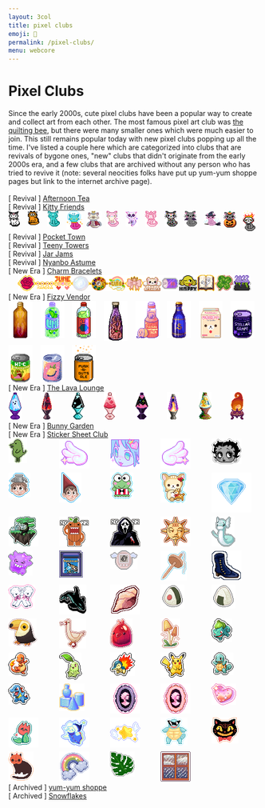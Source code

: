 ```yaml
---
layout: 3col
title: pixel clubs
emoji: 🎨
permalink: /pixel-clubs/
menu: webcore
---
```


<h1>Pixel Clubs</h1>
Since the early 2000s, cute pixel clubs have been a popular way to create and collect art from each other. The most famous pixel art club was <a href="/quilt/">the quilting bee</a>, but there were many smaller ones which were much easier to join. This still remains popular today with new pixel clubs popping up all the time. I've listed a couple here which are categorized into clubs that are revivals of bygone ones, "new" clubs that didn't originate from the early 2000s era, and a few clubs that are archived without any person who has tried to revive it (note: several neocities folks have put up yum-yum shoppe pages but link to the internet archive page).
<br>
<br>
[ Revival ] <a href="/afternoontea/">Afternoon Tea</a>
<br>
[ Revival ] <a target="_blank" href="https://divergentrays.com/kitty">Kitty Friends</a>
<br>
<div class="imgwall" style="display: grid; grid-template-columns: repeat( auto-fit, minmax(30px, 1fr) ); row-gap: 5px; column-gap: 5px;">
    <a href="/">
        <img src="/graphics/adoptables/kuromi-lostletters.png" title="Kuromi wishes you a Happy Halloween - made by Lost Letters">
    </a>
    <a target="_blank" href="https://solaria.neocities.org/">
        <img src="/graphics/toy/kitty-sol-garf.gif" title="made by Solaria">
    </a>
    <a target="_blank" href="https://paintkiller.neocities.org/">
        <img src="/graphics/toy/kitty-Paintkiller.png" title="made by Paintkiller">
    </a>
    <a target="_blank" href="https://thegardenofmadeline.neocities.org/">
        <img src="/graphics/toy/kitty_spacekitty-madeline.gif" title="made by Madeline">
    </a>
    <a target="_blank" href="https://dollarchive.neocities.org/guilds">
        <img src="/graphics/toy/kitty-dollarchive.png" title="made by doll archive">
    </a>
    <a target="_blank" href="https://qrunchysnaq.neocities.org/">
        <img src="/graphics/toy/kitty-qrunchy.gif" title="Merle - made by qrunchy">
    </a>
    <a target="_blank" href="https://hillhouse.neocities.org/pixels#kitty">
        <img src="/graphics/toy/kitty-hillhouse.gif" title="made by rosemary">
    </a>
    <a target="_blank" href="https://strawbebby228.neocities.org/">
        <img src="/graphics/toy/kitty-strawbebby.gif" title="made by strawbebby">
    </a>
    <a target="_blank" href="https://artwork.neocities.org/">
        <img src="/graphics/toy/kitty-artwork_artwork-neocities-org_2.gif" alt="rainbow skeleton kitty" title="Muertos Kitty by artwork">
    </a>
    <a target="_blank" href="https://artwork.neocities.org/">
        <img src="/graphics/toy/artwork_kitty-vampire.gif" alt="Vampire Kitty with bat wings and fangs" title="Vampire Kitty by artwork">
    </a>
    <a target="_blank" href="https://artwork.neocities.org/">
        <img src="/graphics/toy/artwork_witch-kitty.gif" alt="purple witch kitty on a broomstick" title="Witch Kitty by artwork">
    </a>
    <a target="_blank" href="https://artwork.neocities.org/">
        <img loading="lazy" src="/graphics/toy/artwork_jack-o-lantern-kitty.gif" alt="Pumpkin Kitty" title="Pumpkin Kitty by artwork">
    </a>
    <a target="_blank" href="https://paintkiller.neocities.org/new/halloween2023/">
        <img src="/graphics/toy/paintkiller_flaming-skull-kitty.png" alt="Flaming Skull Kitty" title="Flaming Skull Kitty by PAINTKILLER">
    </a>
</div>
[ Revival ] <a target="_blank" href="https://divergentrays.com/pocket">Pocket Town</a>
<br>
[ Revival ] <a target="_blank" href="https://keysklubhouse.com/teenytowers">Teeny Towers</a>
<br>
[ Revival ] <a target="_blank" href="https://blissnet.neocities.org/toybox/JJ">Jar Jams</a>
<br>
[ Revival ] <a target="_blank" href="https://blissnet.neocities.org/toybox/Nyanbo">Nyanbo Astume</a>
<br>
[ New Era ] <a target="_blank" href="https://charmbracelets.neocities.org/">Charm Bracelets</a>
<br>
<div class="imgwall" style="display: flex; align-items: center; justify-content: center;">
    <a href="/">
        <img src="/graphics/adoptables/rose-charm-lostletters.png" alt="a red rose encased in a gold outline to look like a charm for a charm bracelet" title="Rose charm by Lost Letters">
    </a>
    <a target="_blank" href="https://xandra.cc/charms">
        <img src="/graphics/toy/charm/xandra.png" alt="A charm of baubles with garnet inside and XANDRA hanging underneath">
    </a>
    <a target="_blank" href="https://layercake.neocities.org/">
        <img src="/graphics/toy/charm/june.gif" alt="a gold charm with the word JUNE in red font blinking in pink over a set of five circles and two hearts">
    </a>
    <a target="_blank" href="https://dogfish99.neocities.org/">
        <img src="/graphics/toy/charm/dogfish99.png" alt="a single large pearl">
    </a>
    <a target="_blank" href="https://solaria.neocities.org/pixel/">
        <img src="/graphics/toy/charm/solaria.png" alt="A round charm with rainbow gems encircling the center">
    </a>
    <a target="_blank" href="https://piranhebula.neocities.org/">
        <img src="/graphics/toy/charm/piranebula-charm-g.gif" alt="a shiny rainbow that reads Pira">
    </a>
    <a target="_blank" href="https://sanguineroyal.com/index/cliques">
        <img src="/graphics/toy/charm/krish.gif" alt="A shiny pink bow with a crown on top">
    </a>
    <a target="_blank" href="https://artwork.neocities.org/cliques">
        <img src="/graphics/toy/charm/artwork.gif" alt="A blinking adorable teddybear with the name 'artwork' underneath">
    </a>
    <a target="_blank" href="https://fizzsea.neocities.org/extra/collection">
        <img src="/graphics/toy/charm/fizzsea2.png" alt="A purple fizzy soda can on its side">
    </a>
    <a target="_blank" href="https://awhe.neocities.org/charms">
        <img src="/graphics/toy/charm/awhe2.gif" alt="A smiley face charm that's winking, giving a double peace sign, and has their tongue out, underneath it is the word HAPPY">
    </a>
    <a target="_blank" href="https://crow-queen.neocities.org/">
        <img src="/graphics/toy/charm/crow-queen_crow-queen-neocities-org_2.gif" alt="Haunted Book Charm by Crow Queen">
    </a>
    <a target="_blank" href="https://solaria.neocities.org/pixel/">
        <img src="/graphics/toy/charm/solaria_solaria-neocities-orgpixel_2.gif" alt="Clover Charm by Solaria">
    </a>
    <a target="_blank" href="https://charmbracelets.neocities.org/">
        <img src="/graphics/toy/charm/halloween23.png" alt="a black caludron filled with green goo bubbling out and the numbers 2023 in purple font" title="Halloween 2023 charm by xandra">
    </a>
</div>
[ New Era ] <a target="_blank" href="https://fizzsea.neocities.org/extra/fizzyvendor">Fizzy Vendor</a>
<br>
<div class="imgwall" style="display: grid; grid-template-columns: repeat( auto-fit, minmax(55px, 1fr) ); row-gap: 5px; column-gap: 5px;">
    <a href="/">
        <img src="/graphics/adoptables/campfire_lostletters.png" title="Enjoy the bottled warmth of a crackling campfire on a brisk fall night - by Lost Letters">
    </a>
    <a target="_blank" href="https://cloudcover.neocities.org/">
        <img src="/graphics/toy/drink-lime.png" title="Tastes like fresh berries, limes, and summer - By cloudcover" alt="A plastic bottle filled with green liquid, limes, and berries. The lavender label reads 'lime' in all capitalized blue letters">
    </a>
    <a target="_blank" href="https://spiders.neocities.org/">
        <img src="/graphics/toy/drink-spiders.png" title="Tastes buggy - By spiders" alt="A clear plastic bottle with a red label and cap. The label has a blue beetle with a pink head on it. The drink inside is green.">
    </a>
    <a target="_blank" href="https://antikrist.lol/">
        <img src="/graphics/toy/drink-antikrist.png" title="it tastes salty. and a little sandy. is don't drink the salt water - By antikrist" alt="A glass bottle with purple liquid and a one-eyed tentacle creature inside">
    </a>
    <a target="_blank" href="https://fizzsea.neocities.org/">
        <img src="/graphics/toy/drink-fizzy.png" title="Lemonade but pink! - By fizzsea" alt="a ramune bottle with a small figurine of a slice lemon sitting next to it, it has pink lemonade inside. The label is pink with yellow text on it. The bead is shaped like a citrus slice">
    </a>
    <a target="_blank" href="https://solaria.neocities.org/">
        <img src="/graphics/toy/drink-solaria.png" title="Centries old. Its ... Blue. Drink it? - By solaria" alt="A blue glass bottle with golden line accents and cap. The label is a golden S.">
    </a>
    <a target="_blank" href="https://artwork.neocities.org/cliques">
        <img src="/graphics/toy/drink-artwork.png" title="By artwork" alt="a milk carton of Korilakkuma with text reading strawberry o'lait in Japanese">
    </a>
    <a target="_blank" href="https://starbage.neocities.org/">
        <img src="/graphics/toy/drink-starbage.gif" title="By starbage" alt="a looping gif of a purple tinted can with a dark purple label with stars. white text reads 'stellar grape' in all caps. A shine gleams across the can">
    </a>
    <a target="_blank" href="https://butt0n-z.neocities.org/">
        <img src="/graphics/toy/drink-buttonz.png" title="A Nostalgic Citrus drink for youe ghostly pals! - By butt0n-z" alt="A grey soda can with a gradient label going from green to orange. It has a green ghost on it, smiling with raised arms. Text on it reads Hi-C Ectocooler">
    </a>
    <a target="_blank" href="https://bloopywoopy.neocities.org/cool-stuff/collections">
        <img src="/graphics/toy/drink-bloopywoopy.png" title="lemon flavoured soda - By bloopywoopy" alt="a pink can with a lemon logo">
    </a>
    <a target="_blank" href="https://paintkiller.neocities.org/new/halloween2023/">
        <img src="/graphics/toy/paintkiller_paintkiller-neocities-orgnewhalloween2023_pumpkin-guts.gif" alt="orange canned soda with the label punk-n-guts ale in black font" title="Punk -N- Guts Ale by PAINTKILLER">
    </a>
</div>
[ New Era ] <a target="_blank" href="https://lavalounge.neocities.org/">The Lava Lounge</a>
<br>
<div class="imgwall" style="display: grid; grid-template-columns: repeat( auto-fit, minmax(30px, 1fr) ); row-gap: 5px; column-gap: 5px;">
    <a href="/">
        <img src="/graphics/adoptables/ghost-lamp-lostletters.png" title="Lost Letters" alt="a little ghost bobs within a purple lava lamp">
    </a>
    <a target="_blank" href="https://solaria.neocities.org/pixel/">
        <img src="/graphics/toy/solaria_lamp.png" alt="Red-Black Lava Lamp" title="Red-Black Lava Lamp by Solaria">
    </a>
    <a target="_blank" href="https://paintkiller.neocities.org/">
        <img src="/graphics/toy/paintkillerlavalamp2.gif" title="PAINTKILLER" alt="a blue lava lamp with swirling blue liquid inside">
    </a>
    <a target="_blank" href="https://humanfinny.neocities.org/">
        <img src="/graphics/toy/Finny-lamp.png" title="Finny" alt="a pink lava lamp with a red floating heart bobbing vertically inside">
    </a>
    <a target="_blank" href="https://artwork.neocities.org/">
        <img src="/graphics/toy/lavalampartwork.gif" title="Artwork" alt="a purple lava lamp with sparkling pink ooze bubbling rapidly">
    </a>
    <a target="_blank" href="https://solaria.neocities.org/">
        <img src="/graphics/toy/solaria-lamp2.gif" title="Solaria" alt="a silver lava lamp with glowing, bubbling orange goo">
    </a>
    <a target="_blank" href="https://mossforestdollz.neocities.org/">
        <img src="/graphics/toy/nemo-lava.gif" title="Nemo" alt="an earthen lava lamp with bubbling orange goo">
    </a>
    <a target="_blank" href="https://dollarchive.neocities.org/">
        <img src="/graphics/toy/dollarchive-lamp.gif" title="doll archive" alt="orange goo jumps in circles within a flame shaped lava lamp">
    </a>
</div>
[ New Era ] <a target="_blank" href="https://solaria.neocities.org/pixel/bunnygarden/bunnygarden">Bunny Garden</a>
<br>
[ New Era ] <a target="_blank" href="https://stickersheetclub.neocities.org/">Sticker Sheet Club</a>
<br>
<div class="imgwall" style="display: grid; grid-template-columns: repeat( auto-fit, minmax(90px, 1fr) ); row-gap: 5px; column-gap: 5px;">
    <a href="/">
        <img src="/graphics/adoptables/dino-lostletters.png" alt="a green, egg-shaped dinosaur costume with a tail" title="green dino costume sticker by Lost Letters">
    </a>
    <a target="_blank" href="https://www.cinni.net/">
        <img src="/graphics/toy/stickersheet/wing_l_cinni.png" alt="a left puffy wing">
    </a>
    <a target="_blank" href="https://www.cinni.net/">
        <img src="/graphics/toy/stickersheet/miao_cinni.png" alt="an anime-style face sticking out their tongue, wearing a heart and star hair clip in their blue hair">
    </a>
    <a target="_blank" href="https://www.cinni.net/">
        <img src="/graphics/toy/stickersheet/wing_r_cinni.png" alt="a right puffy wing">
    </a>
    <a target="_blank" href="https://humanfinny.neocities.org/">
        <img src="/graphics/toy/stickersheet/artwork-betty.gif" alt="betty boop's head in monochrome">
    </a>
    <a target="_blank" href="https://artwork.neocities.org/">
        <img src="/graphics/toy/stickersheet/artwork-greg.gif" alt="the head of Greg from Over the Garden Wall" title="Greg Sticker by artwork">
    </a>
    <a target="_blank" href="https://artwork.neocities.org/">
        <img src="/graphics/toy/stickersheet/artwork-wirt.gif" alt="the head of Wirt from Over the Garden Wall" title="Wirt Sticker by artwork">
    </a>
    <a target="_blank" href="https://artwork.neocities.org/">
        <img src="/graphics/toy/stickersheet/artwork-keroppi.png" alt="Keroppi">
    </a>
    <a target="_blank" href="https://artwork.neocities.org/">
        <img src="/graphics/toy/stickersheet/artwork-sanrio.png" alt="a cream-colored bear dressed as a deer holding a deer toy">
    </a>
    <a target="_blank" href="https://ales-playground.neocities.org/">
        <img src="/graphics/toy/stickersheet/ales-playground-Diamond.gif" alt="a blue, bobbing diamond">
    </a>
    <a target="_blank" href="https://web.archive.org/web/20230604035955/https://skykristal.art/CoolStuff/Stickersheet/">
        <img src="/graphics/toy/stickersheet/skykristal-flyingislandsticker.png" alt="a floating island with a tree and a stone">
    </a>
    <a target="_blank" href="https://gloomlee.neocities.org/trickortreat.html">
        <img src="/graphics/toy/halloween2022/pumpkindomo2022sticker-gloomlee.gif" alt="pumpkin-colored domokun"/>
    </a>
    <a target="_blank" href="https://gloomlee.neocities.org/trickortreat.html">
        <img src="/graphics/toy/halloween2022/scream2022sticker-gloomlee.gif" alt="the scream holding a bloody knife"/>
    </a>
    <a target="_blank" href="https://mikaorangeart.neocities.org/">
        <img src="/graphics/toy/stickersheet/mikaorangeart-sun.png" alt="a sun with XIX labeled on it"/>
    </a>
    <a target="_blank" href="https://pastelhello.com/">
        <img src="/graphics/toy/stickersheet/pastelhello-dratini.gif" alt="dratini"/>
    </a>
    <a target="_blank" href="https://pastelhello.com/">
        <img src="/graphics/toy/stickersheet/pastelhello-gengar.gif" alt="gengar"/>
    </a>
    <a target="_blank" href="https://pastelhello.com/">
        <img src="/graphics/toy/stickersheet/pastelhello-pblue.gif" alt="Pokemon Blue Gameboy cartridge"/>
    </a>
    <a target="_blank" href="https://pastelhello.com/">
        <img src="/graphics/toy/stickersheet/pastelhello-tama.gif" alt="angelgotchi"/>
    </a>
    <a target="_blank" href="https://cyberneticdryad.neocities.org/">
        <img src="/graphics/toy/stickersheet/ssc-spindle.png" alt="a wooden drop spindle"/>
    </a>
    <a target="_blank" href="https://spacedandelion.neocities.org/">
        <img src="/graphics/toy/stickersheet/spacedandelion-shoesticker.png" alt="a vintage heeled shoe with lots of buttons up the side"/>
    </a>
    <a target="_blank" href="https://vampirevalentine.neocities.org/">
        <img src="/graphics/toy/stickersheet/lamb.png" alt="two lambs fused at the ribs, pointing away from each other"/>
    </a>
    <a target="_blank" href="https://antikrist.lol/">
        <img src="/graphics/toy/stickersheet/orca.gif" alt="orca whale"/>
    </a>
    <a target="_blank" href="https://pklucky.neocities.org/">
        <img src="/graphics/toy/stickersheet/conch-shell.png" alt="conch shell"/>
    </a>
    <a target="_blank" href="https://nostalgic.neocities.org/">
        <img src="/graphics/toy/stickersheet/onigiri_umeboshi.png" alt="a rice ball with pickled plum in the center"/>
    </a>
    <a target="_blank" href="https://nostalgic.neocities.org/">
        <img src="/graphics/toy/stickersheet/onigiri-nori.png" alt="a rice ball with seaweed"/>
    </a>
    <a target="_blank" href="https://wasongo.art/">
        <img src="/graphics/toy/stickersheet/wasongo_fat_toucan.png" alt="a fat toucan bird"/>
    </a>
    <a target="_blank" href="https://wasongo.art/">
        <img src="/graphics/toy/stickersheet/wasongo_goose.png" alt="a speaking goose"/>
    </a>
    <a target="_blank" href="https://wasongo.art/">
        <img src="/graphics/toy/stickersheet/wasongo_jellybird.gif" alt="a red jelly bird head"/>
    </a>
    <a target="_blank" href="https://wasongo.art/">
        <img src="/graphics/toy/stickersheet/wasongo_mushroom.png" alt="two orange capped mushrooms"/>
    </a>
    <a target="_blank" href="https://l-chan.neocities.org/">
        <img src="/graphics/toy/stickersheet/l-chan-bulbasaur-sticker.png" alt="bulbasaur"/>
    </a>
    <a target="_blank" href="https://l-chan.neocities.org/">
        <img src="/graphics/toy/stickersheet/l-chan-charmander-sticker.png" alt="charmander"/>
    </a>
    <a target="_blank" href="https://l-chan.neocities.org/">
        <img src="/graphics/toy/stickersheet/l-chan-chikorita-sticker.png" alt="chikorita"/>
    </a>
    <a target="_blank" href="https://l-chan.neocities.org/">
        <img src="/graphics/toy/stickersheet/l-chan-cyndaquil-sticker.png" alt="cyndaquil"/>
    </a>
    <a target="_blank" href="https://l-chan.neocities.org/">
        <img src="/graphics/toy/stickersheet/l-chan-pikachu-sticker.png" alt="pikachu"/>
    </a>
    <a target="_blank" href="https://l-chan.neocities.org/">
        <img src="/graphics/toy/stickersheet/l-chan-squirtle-sticker.png" alt="squirtle"/>
    </a>
    <a target="_blank" href="https://l-chan.neocities.org/">
        <img src="/graphics/toy/stickersheet/l-chan-totodile-sticker.png" alt="totodile"/>
    </a>
    <a target="_blank" href="https://cobyzaby.neocities.org/">
        <img src="/graphics/toy/stickersheet/cobyzaby-still-life.png" alt="a vase, box, funnel, and cylinder all in blue"/>
    </a>
    <a target="_blank" href="https://hillhouse.neocities.org/">
        <img src="/graphics/toy/stickersheet/hillhouse-cameo.gif" alt="a navy purple bordered cameo"/>
    </a>
    <a target="_blank" href="https://hillhouse.neocities.org/">
        <img src="/graphics/toy/stickersheet/hillhouse-cameo1.gif" alt="a pink bordered cameo"/>
    </a>
    <a target="_blank" href="https://hillhouse.neocities.org/">
        <img src="/graphics/toy/stickersheet/hillhouse-lesheart.png" alt="a lesbian pride flag with sparkles"/>
    </a>
    <a target="_blank" href="https://piranhebula.neocities.org/">
        <img src="/graphics/toy/stickersheet/piranhebula-flower.png" alt="a blushing tulip flower holding its cheek with a petal"/>
    </a>
    <a target="_blank" href="https://piranhebula.neocities.org/">
        <img src="/graphics/toy/stickersheet/piranhebula-kito.png" alt="a blue fairy"/>
    </a>
    <a target="_blank" href="https://piranhebula.neocities.org/">
        <img src="/graphics/toy/stickersheet/piranhebula-star.png" alt="a big yellow star surrounded by wings and tiny yellow stars"/>
    </a>
    <a target="_blank" href="https://thegardenofmadeline.neocities.org/">
        <img src="/graphics/toy/stickersheet/thegardenofmadeline-squirttlesquad.png" alt="squirttle wearing sunglasses"/>
    </a>
    <a target="_blank" href="https://thegardenofmadeline.neocities.org/">
        <img src="/graphics/toy/stickersheet/thegardenofmadeline_halloweencat.png" alt="a spooky grinning black cat"/>
    </a>
    <a target="_blank" href="https://thegardenofmadeline.neocities.org/">
        <img src="/graphics/toy/stickersheet/thegardenofmadeline_tama_cat.png" alt="a black cat wearing a pumpkin on their head"/>
    </a>
    <a target="_blank" href="https://bloopywoopy.neocities.org/">
        <img src="/graphics/toy/stickersheet/bloopywoopy-rainbow.png" alt="a sparkling rainbow that terminates in clouds"/>
    </a>
    <a target="_blank" href="https://jadefyre.neocities.org/">
        <img src="/graphics/toy/stickersheet/jadefyre_monstera_leaf.png" alt="monstera leaf"/>
    </a>
    <a target="_blank" href="https://www.thefrugalgamer.net/">
        <img src="/graphics/toy/stickersheet/thefrugalgamer_rainyDay.gif" alt="an animated rainy window"/>
    </a>
    <a target="_blank" href="">
        <img src="/graphics/toy/stickersheet" alt=""/>
    </a>
</div>
[ Archived ] <a target="_blank" href="https://web.archive.org/web/20030608043805/http://www.letsbefriends.org/yum-yum/">yum-yum shoppe</a>
<br>
[ Archived ] <a target="_blank" href="https://web.archive.org/web/20091028051422/http://www.geocities.com/heathershomedaycare/snowflakes.html">Snowflakes</a>
